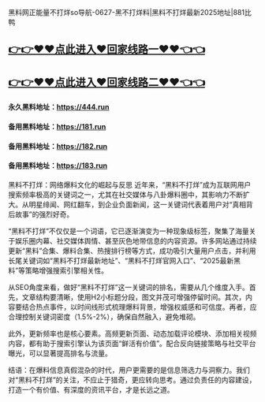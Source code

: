 黑料网正能量不打烊so导航-0627-黑不打烊料|黑料不打烊最新2025地址|881比鸭

## [👉👉♥♥点此进入♥回家线路一♥♥👈👈](https://unpkg.com/182run/index.html)
## [👉👉♥♥点此进入♥回家线路二♥♥👈👈](https://unpkg.com/182-1run/index.html)

#### 永久黑料地址：https://444.run
#### 备用黑料地址：https://181.run
#### 备用黑料地址：https://182.run
#### 备用黑料地址：https://183.run

黑料不打烊：网络爆料文化的崛起与反思
近年来，“黑料不打烊”成为互联网用户搜索频率极高的关键词之一，尤其在社交媒体与八卦爆料圈中，其影响力不断扩大。从明星绯闻、网红翻车，到企业负面新闻，这一关键词代表着用户对“真相背后故事”的强烈好奇。

“黑料不打烊”不仅仅是一个词语，它已逐渐演变为一种现象级标签，聚集了海量关于娱乐圈内幕、社交媒体舆情、甚至灰色地带信息的内容资源。许多网站通过持续更新“黑料”合集、爆料合集、热搜排行榜等方式，成功吸引大量用户点击，并利用长尾关键词如“黑料不打烊最新地址”、“黑料不打烊官网入口”、“2025最新黑料”等策略增强搜索引擎相关性。

从SEO角度来看，做好“黑料不打烊”这一关键词的排名，需要从几个维度入手。首先，文章结构要清晰，使用H2小标题分段，图文并茂可增强停留时间。其次，内容要结合热点事件，以时间线形式梳理爆料背景，增强权威感和可信度。再者，应合理控制关键词密度（1.5%-2%），确保自然融入，避免堆砌。

此外，更新频率也是核心要素。高频更新页面、动态加载评论模块、添加相关视频内容，都有助于搜索引擎认为该页面“鲜活有价值”。配合反向链接策略与社交平台曝光，可以显著提高排名与流量。

结语：在爆料信息真假混杂的时代，用户更需要的是信息筛选力与洞察力。我们对“黑料不打烊”的关注，不应止于猎奇，更应转向思考。通过负责任的内容建设，打造一个有价值、有深度的资讯平台，才是长远之道。













